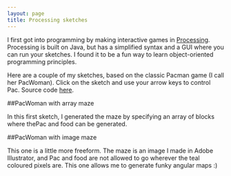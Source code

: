 ```yaml
---
layout: page
title: Processing sketches
---
```


<script src="https://cdnjs.cloudflare.com/ajax/libs/processing.js/1.4.16/processing.min.js">

</script>

I first got into programming by making interactive games in [Processing](https://processing.org/). Processing is built on Java, but has a simplified syntax and a GUI where you can run your sketches. I found it to be a fun way to learn object-oriented programming principles.

Here are a couple of my sketches, based on the classic Pacman game (I call her PacWoman). Click on the sketch and use your arrow keys to control Pac. Source code [here]().

##PacWoman with array maze 

In this first sketch, I generated the maze by specifying an array of blocks where thePac and food can be generated.

<canvas data-processing-sources="https://raw.githubusercontent.com/linbug/linbug.github.io/master/Maze_for_Pacwoman/Maze_for_Pacwoman.pde"></canvas>

##PacWoman with image maze

This one is a little more freeform. The maze is an image I made in Adobe Illustrator, and Pac and food are not allowed to go wherever the teal coloured pixels are. This one allows me to generate funky angular maps :)  

<canvas data-processing-sources="https://raw.githubusercontent.com/linbug/linbug.github.io/master/Arty_PacWoman/Arty_PacWoman.pde"></canvas>